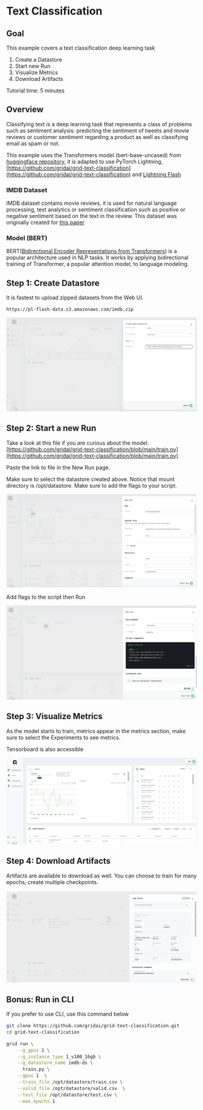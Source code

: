 # Text Classification

## Goal

This example covers a text classification deep learning task

1. Create a Datastore
2. Start new Run
3. Visualize Metrics
4. Download Artifacts

Tutorial time: 5 minutes

## Overview

Classifying text is a deep learning task that represents a class of problems such as sentiment analysis: predicting the sentiment of tweets and movie reviews or customer sentiment regarding a product as well as classifying email as spam or not. 

This example uses the Transformers model \(bert-base-uncased\) from [huggingface repository](https://huggingface.co/bert-base-uncased), it is adapted to use PyTorch Lightning, [https://github.com/gridai/grid-text-classification](https://github.com/gridai/grid-text-classification) and [Lightning Flash](https://github.com/PyTorchLightning/lightning-flash)

### **IMDB Dataset**

IMDB dataset contains movie reviews, it is used for natural language processing, text analytics or sentiment classification such as positive or negative sentiment based on the text in the review. This dataset was originally created for [this paper](https://www.aclweb.org/anthology/P11-1015.pdf)

### **Model \(BERT\)**

BERT\([Bidirectional Encoder Representations from Transformers](https://arxiv.org/abs/1810.04805)\) is a popular architecture used in NLP tasks. It works by applying bidirectional training of Transformer, a popular attention model, to language modeling.

## Step 1: Create Datastore

It is fastest to upload zipped datasets from the Web UI.  

```
https://pl-flash-data.s3.amazonaws.com/imdb.zip
```

![](../../.gitbook/assets/screen-shot-2021-04-10-at-2.49.59-pm.png)

## Step 2: Start a new Run 

Take a look at this file if you are curious about the model. [https://github.com/gridai/grid-text-classification/blob/main/train.py](https://github.com/gridai/grid-text-classification/blob/main/train.py)

Paste the link to file in the New Run page.

Make sure to select the datastore created above. Notice that mount directory is /opt/datastore. Make sure to add the flags to your script.

![](../../.gitbook/assets/screen-shot-2021-04-10-at-9.10.24-pm.png)

Add flags to the script then Run

![](../../.gitbook/assets/screen-shot-2021-04-10-at-8.56.40-pm.png)

## Step 3: Visualize Metrics

As the model starts to train, metrics appear in the metrics section, make sure to select the Experiments to see metrics.

Tensorboard is also accessible 

![](../../.gitbook/assets/screen-shot-2021-04-10-at-8.58.52-pm.png)

## Step 4: Download Artifacts 

Artifacts are available to download as well. You can choose to train for many epochs, create multiple checkpoints.

![](../../.gitbook/assets/textclassify2.gif)



## Bonus: Run in CLI 

If you prefer to use CLI, use this command below

```bash
git clone https://github.com/gridai/grid-text-classification.git
cd grid-text-classification
```

```bash
grid run \
    --g_gpus 1 \
    --g_instance_type 1_v100_16gb \
    --g_datastore_name imdb-ds \
      train.py \
    --gpus 1  \
    --train_file /opt/datastore/train.csv \
    --valid_file /opt/datastore/valid.csv  \
    --test_file /opt/datastore/test.csv \
    --max_epochs 1
```

